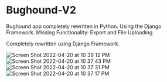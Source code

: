 # Bughound-V2
Bughound app completely rewritten in Python. Using the Django Framework. Missing Functionality: Export and File Uploading.

Completely rewritten using Django Framework.

![Screen Shot 2022-04-20 at 10 39 12 PM](https://user-images.githubusercontent.com/51683281/164382158-8beaef05-341a-424b-9b7c-028db8848947.png)
![Screen Shot 2022-04-20 at 10 37 43 PM](https://user-images.githubusercontent.com/51683281/164382160-81d33193-6a65-4c11-9e5d-544383f093a1.png)
![Screen Shot 2022-04-20 at 10 37 31 PM](https://user-images.githubusercontent.com/51683281/164382163-2e74a16e-33b2-437d-846c-34f93d836bdd.png)
![Screen Shot 2022-04-20 at 10 37 17 PM](https://user-images.githubusercontent.com/51683281/164382166-80c7f145-6f34-4f7a-9120-f01b51af483c.png)
